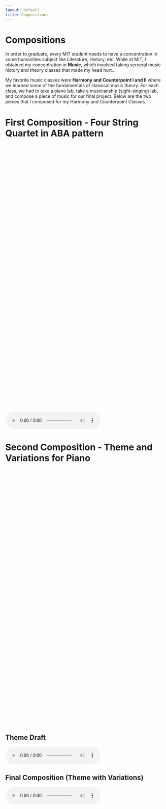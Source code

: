 ```yaml
---
layout: default
title: Compositions
---
```


<style>
    #container { overflow: auto; -webkit-overflow-scrolling: touch; height: 500px; }
    object { width: 500px; height: 10000px }
</style>

# Compositions
In order to graduate, every MIT student needs to have a concentration in
some humanities subject like Literature, History, etc. While at MIT, I 
obtained my concentration in **Music**, which involved taking serveral music history
and theory classes that made my head hurt...

My favorite music classes were **Harmony and Counterpoint I and II** where
we learned some of the fundamentals of classical music theory. For each
class, we had to take a piano lab, take a musicianship (sight-singing) lab, 
and compose a piece of music for our final project. Below are the two
pieces that I composed for my Harmony and Counterpoint Classes.

# First Composition - Four String Quartet in ABA pattern
<!--div id="container">
    <embed src="21M.301_Final_Project.pdf" style="width:90%;padding:20px" height="800px" type="application/pdf">
    <!--object id="object" data="21M.301_Final_Project.pdf">object can't be rendered</object>
</div-->

<div id="adobe-dc-view" style="width: 100%; height: 800px; padding: 20px"></div>
<script src="https://documentcloud.adobe.com/view-sdk/main.js"></script>
<script type="text/javascript">
	document.addEventListener("adobe_dc_view_sdk.ready", function(){ 
		var adobeDCView = new AdobeDC.View({clientId: "68f2e459205146aebfa2707c47f9da74", divId: "adobe-dc-view"});
		adobeDCView.previewFile({
			content:{location: {url: "21M.301_Final_Project.pdf"}},
			metaData:{fileName: "21M.301 Final Project.pdf"}
		}, {showPageControls: true, showLeftHandPanel: false, showAnnotationTools: false, defaultViewMode: "SINGLE_PAGE"});
	});
</script>

<audio controls>
  <source src="21M.301_Final_Project.ogg" type="audio/ogg">
  <source src="21M.301_Final_Project.mp3" type="audio/mpeg">
Your browser does not support the audio element.
</audio>

# Second Composition - Theme and Variations for Piano
<div id="adobe-dc-view-2" style="width: 100%; height: 800px"></div>
<script src="https://documentcloud.adobe.com/view-sdk/main.js"></script>
<script type="text/javascript">
	document.addEventListener("adobe_dc_view_sdk.ready", function(){ 
		var adobeDCView = new AdobeDC.View({clientId: "23221854e49f4e58a840d987b428087d", divId: "adobe-dc-view-2"});
		adobeDCView.previewFile({
			content:{location: {url: "Dancing_with_the_Wind.pdf"}},
			metaData:{fileName: "21M.302 Final Project.pdf"}
		}, {showPageControls: true, showLeftHandPanel: false, showAnnotationTools: false, defaultViewMode: "SINGLE_PAGE"});
	});
</script>

## Theme Draft
<audio controls>
  <source src="21M.302_Final_Project.ogg" type="audio/ogg">
  <source src="21M.302_Final_Project.mp3" type="audio/mpeg">
Your browser does not support the audio element.
</audio>

## Final Composition (Theme with Variations)
<audio controls>
  <source src="Dancing_with_the_Wind.ogg" type="audio/ogg">
  <source src="Dancing_with_the_Wind.mp3" type="audio/mpeg">
Your browser does not support the audio element.
</audio>